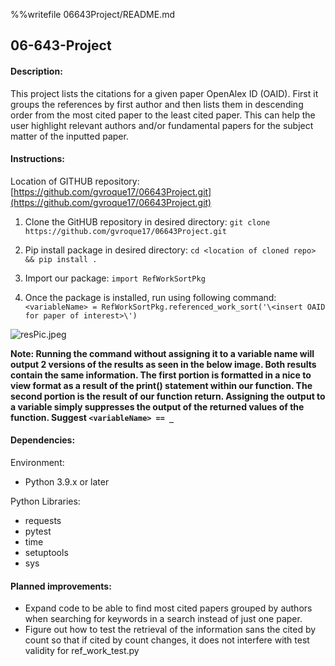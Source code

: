 %%writefile 06643Project/README.md

## 06-643-Project

#### Description:
This project lists the citations for a given paper OpenAlex ID (OAID). First it groups the references by first author and then lists them in descending order from the most cited paper to the least cited paper. This can help the user highlight relevant authors and/or fundamental papers for the subject matter of the inputted paper.

#### Instructions: 
Location of GITHUB repository: [https://github.com/gvroque17/06643Project.git](https://github.com/gvroque17/06643Project.git)

1. Clone the GitHUB repository in desired directory: `git clone https://github.com/gvroque17/06643Project.git` 

2. Pip install package in desired directory: 
`cd <location of cloned repo> && pip install .`

3. Import our package: 
`import RefWorkSortPkg`

4. Once the package is installed, run using following command: `<variableName> = RefWorkSortPkg.referenced_work_sort('\<insert OAID for paper of interest>\')` 


![resPic.jpeg](attachment:aeeffd33-328e-4d3c-9942-b1a1ef23a23d.jpeg)


**Note: Running the command without assigning it to a variable name will output 2 versions of the results as seen in the below image. Both results contain the same information. The first portion is formatted in a nice to view format as a result of the print() statement within our function. The second portion is the result of our function return. Assigning the output to a variable simply suppresses the output of the returned values of the function. Suggest `<variableName> == _`**

#### Dependencies:
Environment: 
* Python 3.9.x or later

Python Libraries: 
*  requests
*  pytest
*  time
*  setuptools
*  sys


#### Planned improvements:

*  Expand code to be able to find most cited papers grouped by authors when searching for keywords in a search instead of just one paper.
*  Figure out how to test the retrieval of the information sans the cited by count so that if cited by count changes, it does not interfere with test validity for ref_work_test.py

